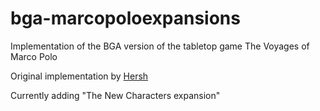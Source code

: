 # bga-marcopoloexpansions
Implementation of the BGA version of the tabletop game The Voyages of Marco Polo

Original implementation by [Hersh](https://boardgamearena.com/player?id=37551093)

Currently adding "The New Characters expansion"
